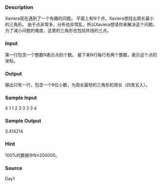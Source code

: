 
### Description
Xaviera现在遇到了一个有趣的问题。
平面上有N个点，Xaviera想找出周长最小的三角形。
由于点非常多，分布也非常乱，所以Xaviera想请你来解决这个问题。
为了减小问题的难度，这里的三角形也包括共线的三点。

### Input
第一行包含一个整数N表示点的个数。
接下来N行每行有两个整数，表示这个点的坐标。

### Output
输出只有一行，包含一个6位小数，为周长最短的三角形的周长（四舍五入）。

### Sample Input
4
1 1
2 3
3 3
3 4


### Sample Output
 3.414214



### Hint
100%的数据中N≤200000。

### Source
Day1